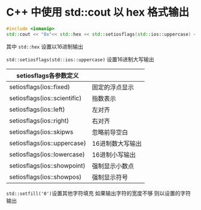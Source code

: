 # C++ 中使用 std::cout 以 hex 格式输出

```cpp
#include <iomanip>
std::cout << "0x"<< std::hex << std::setiosflags(std::ios::uppercase) << std::setfill('0') << std::setw(2) << data_buffer << std::endl;
```

其中 `std::hex` 设置以16进制输出

`std::setiosflags(std::ios::uppercase)` 设置16进制大写输出

| setiosflags各参数定义        |                  |
| ---------------------------- | ---------------- |
| setiosflags(ios::fixed)      | 固定的浮点显示   |
| setiosflags(ios::scientific) | 指数表示         |
| setiosflags(ios::left)       | 左对齐           |
| setiosflags(ios::right)      | 右对齐           |
| setiosflags(ios::skipws      | 忽略前导空白     |
| setiosflags(ios::uppercase)  | 16进制数大写输出 |
| setiosflags(ios::lowercase)  | 16进制小写输出   |
| setiosflags(ios::showpoint)  | 强制显示小数点   |
| setiosflags(ios::showpos)    | 强制显示符号     |

`std::setfill('0')`设置其他字符填充 如果输出字符的宽度不够 则以设置的字符输出